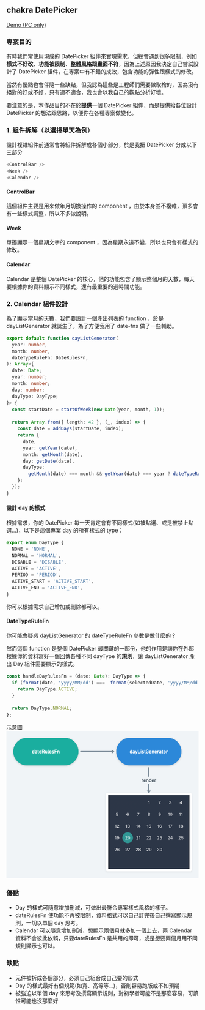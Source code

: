 ## chakra DatePicker
[Demo (PC only)](https://chakra-datepicker.netlify.app/)

### 專案目的
有時我們常使用現成的 DatePicker 組件來實現需求，但總會遇到很多限制，例如**樣式不好改**、**功能被限制**、**整體風格跟畫面不符**，因為上述原因我決定自己嘗試設計了 DatePicker 組件，在專案中有不錯的成效，包含功能的彈性跟樣式的修改。

當然有優點也會伴隨一些缺點，但我認為這些是工程師們需要做取捨的，因為沒有絕對的好或不好，只有適不適合，我也會以我自己的觀點分析好壞。

要注意的是，本作品目的不在於**提供**一個 DatePicker 組件，而是提供給各位設計 DatePicker 的想法跟思路，以便你在各種專案做變化。

### 1. 組件拆解（以選擇單天為例）
設計複雜組件前通常會將組件拆解成各個小部分，於是我把 DatePicker 分成以下三部分
```js
<ControlBar />
<Week />
<Calendar />
```
#### ControlBar
這個組件主要是用來做年月切換操作的 component ，由於本身並不複雜，頂多會有一些樣式調整，所以不多做說明。

#### Week
單獨顯示一個星期文字的 component ，因為星期永遠不變，所以也只會有樣式的修改。

#### Calendar
Calendar 是整個 DatePicker 的核心，他的功能包含了顯示整個月的天數，每天要根據你的資料顯示不同樣式，還有最重要的選時間功能。

### 2. Calendar 組件設計
為了顯示當月的天數，我們要設計一個產出列表的 function ，於是 dayListGenerator 就誕生了，為了方便我用了 date-fns 做了一些輔助。

```ts
export default function dayListGenerator(
  year: number,
  month: number,
  dateTypeRuleFn: DateRulesFn,
): Array<{
  date: Date;
  year: number;
  month: number;
  day: number;
  dayType: DayType;
}> {
  const startDate = startOfWeek(new Date(year, month, 1));

  return Array.from({ length: 42 }, (_, index) => {
    const date = addDays(startDate, index);
    return {
      date,
      year: getYear(date),
      month: getMonth(date),
      day: getDate(date),
      dayType:
        getMonth(date) === month && getYear(date) === year ? dateTypeRuleFn(date) : DayType.NONE,
    };
  });
}
```

#### 設計 day 的樣式
根據需求，你的 DatePicker 每一天肯定會有不同樣式(如被點選、或是被禁止點選...)，以下是這個專案 day 的所有樣式的 type：

```ts
export enum DayType {
  NONE = 'NONE',
  NORMAL = 'NORMAL',
  DISABLE = 'DISABLE',
  ACTIVE = 'ACTIVE',
  PERIOD = 'PERIOD',
  ACTIVE_START = 'ACTIVE_START',
  ACTIVE_END = 'ACTIVE_END',
}
```
你可以根據需求自己增加或刪除都可以。

#### DateTypeRuleFn
你可能會疑惑 dayListGenerator 的 dateTypeRuleFn 參數是做什麽的 ?

然而這個 function 是整個 DatePicker 最關鍵的一部份，他的作用是讓你在外部根據你的資料寫好一個回傳各種不同 dayType 的**規則**，讓 dayListGenerator 產出 Day 組件需要顯示的樣式。

```ts
const handleDayRulesFn = (date: Date): DayType => {
  if (format(date, 'yyyy/MM/dd') ===  format(selectedDate, 'yyyy/MM/dd')) {
    return DayType.ACTIVE;
  }  

  return DayType.NORMAL;
};
```

示意圖
![demo](./README_IMAGE/datepicker.png)

### 優點
- Day 的樣式可隨意增加刪減，可做出最符合專案樣式風格的樣子。
- dateRulesFn 使功能不再被限制，資料格式可以自己訂完後自己撰寫顯示規則，一切以單個 day 思考。
- Calendar 可以隨意增加刪減，想顯示兩個月就多加一個上去，兩 Calendar 資料不會彼此依賴，只要dateRulesFn 是共用的即可，或是想要兩個月用不同規則顯示也可以。

### 缺點
- 元件被拆成各個部分，必須自己組合成自己要的形式
- Day 的樣式最好有個規範(如寬、高等等...)，否則容易跑版或不如預期
- 被強迫以單個 day 來思考及撰寫顯示規則，對初學者可能不是那麼容易，可讀性可能也沒那麼好
